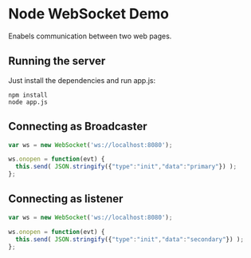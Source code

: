 Node WebSocket Demo
===================

Enabels communication between two web pages.

## Running the server

Just install the dependencies and run app.js: 
```
npm install
node app.js
```

## Connecting as Broadcaster
```js
var ws = new WebSocket('ws://localhost:8080');

ws.onopen = function(evt) {
  this.send( JSON.stringify({"type":"init","data":"primary"}) );
};
```

## Connecting as listener
```js
var ws = new WebSocket('ws://localhost:8080');

ws.onopen = function(evt) {
  this.send( JSON.stringify({"type":"init","data":"secondary"}) );
};
```
